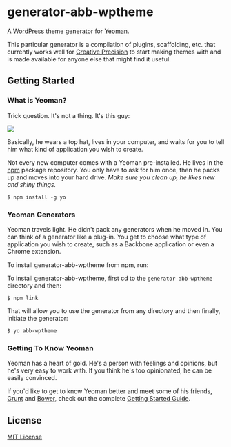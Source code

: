 # generator-abb-wptheme

A [WordPress](http://wordpress.org) theme generator for [Yeoman](http://yeoman.io).

This particular generator is a compilation of plugins, scaffolding, etc. that currently works well for [Creative Precision](https://creativemarket.com/CreativePrecision) to start making themes with and is made available for anyone else that might find it useful.


## Getting Started

### What is Yeoman?

Trick question. It's not a thing. It's this guy:

![](http://i.imgur.com/JHaAlBJ.png)

Basically, he wears a top hat, lives in your computer, and waits for you to tell him what kind of application you wish to create.

Not every new computer comes with a Yeoman pre-installed. He lives in the [npm](https://npmjs.org) package repository. You only have to ask for him once, then he packs up and moves into your hard drive. *Make sure you clean up, he likes new and shiny things.*

```
$ npm install -g yo
```

### Yeoman Generators

Yeoman travels light. He didn't pack any generators when he moved in. You can think of a generator like a plug-in. You get to choose what type of application you wish to create, such as a Backbone application or even a Chrome extension.

To install generator-abb-wptheme from npm, run:

To install generator-abb-wptheme, first cd to the `generator-abb-wptheme` directory and then:

```
$ npm link
```

That will allow you to use the generator from any directory and then finally, initiate the generator:

```
$ yo abb-wptheme
```

### Getting To Know Yeoman

Yeoman has a heart of gold. He's a person with feelings and opinions, but he's very easy to work with. If you think he's too opinionated, he can be easily convinced.

If you'd like to get to know Yeoman better and meet some of his friends, [Grunt](http://gruntjs.com) and [Bower](http://bower.io), check out the complete [Getting Started Guide](https://github.com/yeoman/yeoman/wiki/Getting-Started).


## License

[MIT License](http://en.wikipedia.org/wiki/MIT_License)
